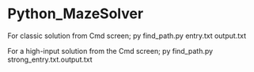 # Python_MazeSolver
For classic solution from Cmd screen;
py find_path.py entry.txt output.txt

For a high-input solution from the Cmd screen;
py find_path.py strong_entry.txt.output.txt

